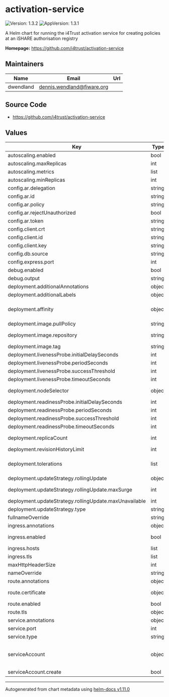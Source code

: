 # activation-service

![Version: 1.3.2](https://img.shields.io/badge/Version-1.3.2-informational?style=flat-square) ![AppVersion: 1.3.1](https://img.shields.io/badge/AppVersion-1.3.1-informational?style=flat-square)

A Helm chart for running the i4Trust activation service for creating policies at an iSHARE authorisation registry

**Homepage:** <https://github.com/i4trust/activation-service>

## Maintainers

| Name | Email | Url |
| ---- | ------ | --- |
| dwendland | <dennis.wendland@fiware.org> |  |

## Source Code

* <https://github.com/i4trust/activation-service>

## Values

| Key | Type | Default | Description |
|-----|------|---------|-------------|
| autoscaling.enabled | bool | `false` |  |
| autoscaling.maxReplicas | int | `10` | maximum number of running pods |
| autoscaling.metrics | list | `[]` | metrics to react on |
| autoscaling.minReplicas | int | `1` | minimum number of running pods |
| config.ar.delegation | string | `"https://ar.packetdelivery.net/delegation"` |  |
| config.ar.id | string | `"EU.EORI.NLPACKETDEL"` |  |
| config.ar.policy | string | `"https://ar.packetdelivery.net/policy"` |  |
| config.ar.rejectUnauthorized | bool | `false` |  |
| config.ar.token | string | `"https://ar.packetdelivery.net/connect/token"` |  |
| config.client.crt | string | `"<pdc-certs>"` | Client certificate (PEM certificate chain) |
| config.client.id | string | `"EU.EORI.NLPACKETDEL"` | Client ID |
| config.client.key | string | `"<pdc-private-key>"` | Client key (PEM private key) |
| config.db.source | string | `":memory:"` |  |
| config.express.port | int | `7000` |  |
| debug.enabled | bool | `false` |  |
| debug.output | string | `"as:*"` |  |
| deployment.additionalAnnotations | object | `{}` | additional annotations for the deployment, if required |
| deployment.additionalLabels | object | `{}` | additional labels for the deployment, if required |
| deployment.affinity | object | `{}` | affinity template ref: https://kubernetes.io/docs/concepts/configuration/assign-pod-node/#affinity-and-anti-affinity |
| deployment.image.pullPolicy | string | `"IfNotPresent"` | specification of the image pull policy |
| deployment.image.repository | string | `"i4trust/activation-service"` | image name ref: https://hub.docker.com/r/i4trust/activation-service |
| deployment.image.tag | string | `"1.3.1"` | tag of the image to be used |
| deployment.livenessProbe.initialDelaySeconds | int | `20` |  |
| deployment.livenessProbe.periodSeconds | int | `10` |  |
| deployment.livenessProbe.successThreshold | int | `1` |  |
| deployment.livenessProbe.timeoutSeconds | int | `30` |  |
| deployment.nodeSelector | object | `{}` | selector template ref: https://kubernetes.io/docs/user-guide/node-selection/ |
| deployment.readinessProbe.initialDelaySeconds | int | `21` |  |
| deployment.readinessProbe.periodSeconds | int | `10` |  |
| deployment.readinessProbe.successThreshold | int | `1` |  |
| deployment.readinessProbe.timeoutSeconds | int | `30` |  |
| deployment.replicaCount | int | `1` | initial number of target replications, can be different if autoscaling is enabled |
| deployment.revisionHistoryLimit | int | `3` | number of old replicas to be retained |
| deployment.tolerations | list | `[]` | tolerations template ref: ref: https://kubernetes.io/docs/concepts/configuration/taint-and-toleration/ |
| deployment.updateStrategy.rollingUpdate | object | `{"maxSurge":1,"maxUnavailable":0}` | new pods will be added gradually |
| deployment.updateStrategy.rollingUpdate.maxSurge | int | `1` | number of pods that can be created above the desired amount while updating |
| deployment.updateStrategy.rollingUpdate.maxUnavailable | int | `0` | number of pods that can be unavailable while updating |
| deployment.updateStrategy.type | string | `"RollingUpdate"` | type of the update |
| fullnameOverride | string | `""` |  |
| ingress.annotations | object | `{}` | annotations to be added to the ingress |
| ingress.enabled | bool | `false` | should there be an ingress to connect the activation service with the public internet |
| ingress.hosts | list | `[]` | all hosts to be provided |
| ingress.tls | list | `[]` | configure the ingress' tls |
| maxHttpHeaderSize | int | `32768` |  |
| nameOverride | string | `""` |  |
| route.annotations | object | `{}` | annotations to be added to the route |
| route.certificate | object | `{}` | see: https://github.com/FIWARE-Ops/fiware-gitops/blob/master/doc/ROUTES.md |
| route.enabled | bool | `false` |  |
| route.tls | object | `{}` | tls configuration for the route |
| service.annotations | object | `{}` | addtional annotations, if required |
| service.port | int | `80` | port to be used by the service |
| service.type | string | `"ClusterIP"` | service type |
| serviceAccount | object | `{"create":false}` | if a specific service account should be used, it can be configured here ref: https://kubernetes.io/docs/tasks/configure-pod-container/configure-service-account/ |
| serviceAccount.create | bool | `false` | specifies if the account should be created |

----------------------------------------------
Autogenerated from chart metadata using [helm-docs v1.11.0](https://github.com/norwoodj/helm-docs/releases/v1.11.0)
